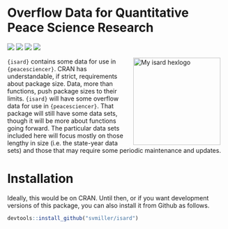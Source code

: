 
# Overflow Data for Quantitative Peace Science Research

[![](https://www.r-pkg.org/badges/version/isard?color=green)](https://cran.r-project.org/package=isard)
[![](http://cranlogs.r-pkg.org/badges/grand-total/isard?color=green)](https://cran.r-project.org/package=isard)
[![](http://cranlogs.r-pkg.org/badges/last-month/isard?color=green)](https://cran.r-project.org/package=isard)
[![](http://cranlogs.r-pkg.org/badges/last-week/isard?color=green)](https://cran.r-project.org/package=isard)

<img src="http://svmiller.com/images/isard-hexlogo.png" alt="My isard hexlogo" align="right" width="200" style="padding: 0 15px; float: right;"/>

`{isard}` contains some data for use in `{peacesciencer}`. CRAN has
understandable, if strict, requirements about package size. Data, more
than functions, push package sizes to their limits. `{isard}` will have
some overflow data for use in `{peacesciencer}`. That package will still
have some data sets, though it will be more about functions going
forward. The particular data sets included here will focus mostly on
those lengthy in size (i.e. the state-year data sets) and those that may
require some periodic maintenance and updates.

# Installation

Ideally, this would be on CRAN. Until then, or if you want development
versions of this package, you can also install it from Github as
follows.

``` r
devtools::install_github("svmiller/isard")
```
